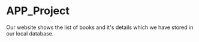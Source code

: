# APP_Project

Our website shows the list of books and it's details which we have stored in our local database. 
